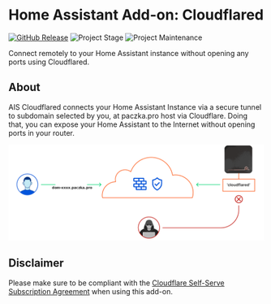 # Home Assistant Add-on: Cloudflared

[![GitHub Release][releases-shield]][releases]
![Project Stage][project-stage-shield]
![Project Maintenance][maintenance-shield]

Connect remotely to your Home Assistant instance without opening any ports using
Cloudflared.

## About

AIS Cloudflared connects your Home Assistant Instance via a secure tunnel to
subdomain selected by you, at paczka.pro host via Cloudflare. Doing that, 
you can expose your Home Assistant to the Internet without opening ports in your router.

![ais tunnel](https://raw.githubusercontent.com/sviete/ais-ha-addon-cloudflared/main/docs/images/ais-tunnel.png)

## Disclaimer

Please make sure to be compliant with the
[Cloudflare Self-Serve Subscription Agreement][cloudflare-sssa] when using this
add-on.

[cloudflare-sssa]: https://www.cloudflare.com/terms/
[maintenance-shield]: https://img.shields.io/maintenance/yes/2023.svg
[project-stage-shield]: https://img.shields.io/badge/project%20stage-production%20ready-brightgreen.svg
[releases-shield]: https://img.shields.io/github/v/release/sviete/ais-ha-addon-cloudflared?include_prereleases
[releases]: https://github.com/sviete/ais-ha-addon-cloudflared/releases
